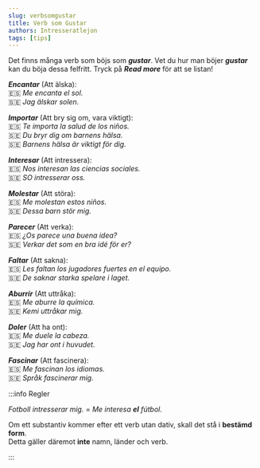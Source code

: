 ```yaml
---
slug: verbsomgustar
title: Verb som Gustar
authors: Intresseratlejon
tags: [tips]
---
```


Det finns många verb som böjs som ***gustar***. Vet du hur man böjer ***gustar*** kan du böja dessa felfritt. Tryck på ***Read more*** för att se listan!

<!--truncate-->

***Encantar*** (Att älska):     
🇪🇸 *Me encanta el sol.*     
🇸🇪 *Jag älskar solen.*

***Importar*** (Att bry sig om, vara viktigt):     
🇪🇸 *Te importa la salud de los niños.*     
🇸🇪 *Du bryr dig om barnens hälsa.*    
🇸🇪 *Barnens hälsa är viktigt för dig.*    

***Interesar*** (Att intressera):    
🇪🇸 *Nos interesan las ciencias sociales.*    
🇸🇪 *SO intresserar oss.*    

***Molestar*** (Att störa):    
🇪🇸 *Me molestan estos niños.*     
🇸🇪 *Dessa barn stör mig.*     

***Parecer*** (Att verka):    
🇪🇸 *¿Os parece una buena idea?*     
🇸🇪 *Verkar det som en bra idé för er?*    

***Faltar*** (Att sakna):     
🇪🇸 *Les faltan los jugadores fuertes en el equipo.*      
🇸🇪 *De saknar starka spelare i laget.*     

***Aburrir*** (Att uttråka):    
🇪🇸 *Me aburre la química.*     
🇸🇪 *Kemi uttråkar mig.*    

***Doler*** (Att ha ont):    
🇪🇸 *Me duele la cabeza.*     
🇸🇪 *Jag har ont i huvudet.*     

***Fascinar*** (Att fascinera):    
🇪🇸 *Me fascinan los idiomas.*    
🇸🇪 *Språk fascinerar mig.*    

:::info Regler

*Fotboll intresserar mig.* = *Me interesa **el** fútbol.*

Om ett substantiv kommer efter ett verb utan dativ, skall det stå i **bestämd form**.     
Detta gäller däremot **inte** namn, länder och verb.

:::
